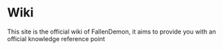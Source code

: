# Wiki 

This site is the official wiki of FallenDemon, it aims to provide you with an official knowledge reference point